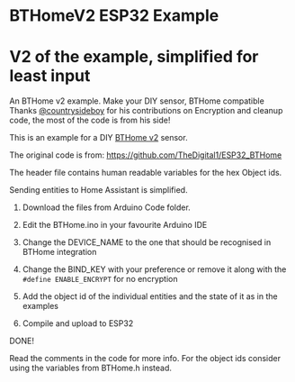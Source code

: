 # BTHomeV2 ESP32 Example
# V2 of the example, simplified for least input
An BTHome v2 example.
Make your DIY sensor, BTHome compatible
Thanks [@countrysideboy](https://github.com/countrysideboy) for his contributions on Encryption and cleanup code, the most of the code is from his side!

This is an example for a DIY [BTHome v2](https://bthome.io/) sensor.

The original code is from: https://github.com/TheDigital1/ESP32_BTHome

The header file contains human readable variables for the hex Object ids.

Sending entities to Home Assistant is simplified.

1) Download the files from Arduino Code folder.

2) Edit the BTHome.ino in your favourite Arduino IDE 

3) Change the DEVICE_NAME to the one that should be recognised in BTHome integration

4) Change the BIND_KEY with your preference or remove it along with the `#define ENABLE_ENCRYPT` for no encryption

5) Add the object id of the individual entities and the state of it as in the examples

6) Compile and upload to ESP32

DONE!

Read the comments in the code for more info. 
For the object ids consider using the variables from BTHome.h instead.
